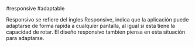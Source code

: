 #responsive #adaptable 

Responsivo se refiere del ingles Responsive, indica que la aplicación puede adaptarse de forma rapida a cualquier pantalla, al igual si esta tiene la capacidad de rotar. El diseño responsivo tambien piensa en esta situación para adaptarse.